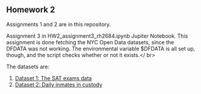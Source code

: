 ## <b>Homework 2</b>

<p>Assignments 1 and 2 are in this repository.

Assignment 3 in HW2_assignment3_rh2684.ipynb Jupiter Notebook. This assignment is done fetching the NYC Open Data datasets, since the DFDATA was not working. The environmental variable $DFDATA is all set up, though, and the script checks whether or not it exists.</ br>

The datasets are:

1. <a href = "https://data.cityofnewyork.us/resource/rt5r-ie69.csv" target = "_blank"> Dataset 1: The SAT exams data </a>
2. <a href = "https://data.cityofnewyork.us/resource/gqrb-77i6.csv" target = "_blank"> Dataset 2: Daily inmates in custody</a></p>

